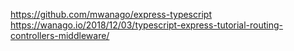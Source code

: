 https://github.com/mwanago/express-typescript
https://wanago.io/2018/12/03/typescript-express-tutorial-routing-controllers-middleware/
